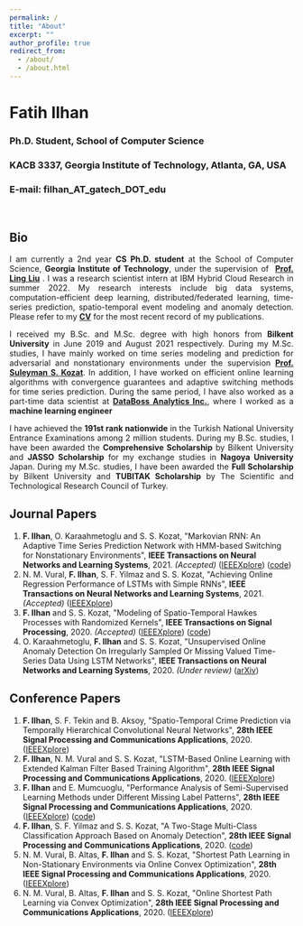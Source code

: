 ```yaml
---
permalink: /
title: "About"
excerpt: ""
author_profile: true
redirect_from: 
  - /about/
  - /about.html
---
```


# Fatih Ilhan

### Ph.D. Student, School of Computer Science
### KACB 3337, Georgia Institute of Technology, Atlanta, GA, USA
### E-mail: filhan_AT_gatech_DOT_edu 


<br>

## Bio

<div style="text-align: justify"><p>I am currently a 2nd year <b>CS Ph.D. student</b> at the School of Computer Science, <b>Georgia Institute of Technology</b>, under the supervision of  <a href="https://www.cc.gatech.edu/~lingliu/"><b>Prof. Ling Liu</b></a> . I was a research scientist intern at IBM Hybrid Cloud Research in summer 2022. My research interests include big data systems, computation-efficient deep learning, distributed/federated learning, time-series prediction, spatio-temporal event modeling and anomaly detection. Please refer to my <a href="http://fatih-ilhan.github.io/files/cv.pdf"><b>CV</b></a> for the most recent record of my publications.</p></div>

<div style="text-align: justify"><p>I received my B.Sc. and M.Sc. degree with high honors from <b>Bilkent University</b> in June 2019 and August 2021 respectively. During my M.Sc. studies, I have mainly worked on time series modeling and prediction for adversarial and nonstationary environments under the supervision <a href="http://kilyos.ee.bilkent.edu.tr/~kozat/"><b>Prof. Suleyman S. Kozat</b></a>. In addition, I have worked on efficient online learning algorithms with convergence guarantees and adaptive switching methods for time series prediction. During the same period, I have also worked as a part-time data scientist at <a href="http://data-boss.com.tr/"><b>DataBoss Analytics Inc.</b></a>, where I worked as a <b>machine learning engineer</b></p></div>

<div style="text-align: justify"><p>I have achieved the <b>191st rank nationwide</b> in the Turkish National University Entrance Examinations among 2 million students. During my B.Sc. studies, I have been awarded the <b>Comprehensive Scholarship</b> by Bilkent University and <b>JASSO Scholarship</b> for my exchange studies in <b>Nagoya University</b> Japan. During my M.Sc. studies, I have been awarded the <b>Full Scholarship</b> by Bilkent University and <b>TUBITAK Scholarship</b> by The Scientific and Technological Research Council of Turkey.</p></div>


<h2 id="journal-papers"> Journal Papers</h2>

1.  **F. Ilhan**, O. Karaahmetoglu and S. S. Kozat, "Markovian RNN: An Adaptive Time Series Prediction Network with HMM-based Switching for Nonstationary Environments", **IEEE Transactions on Neural Networks and Learning Systems**, 2021\. _(Accepted)_ ([IEEEXplore](https://ieeexplore.ieee.org/document/9509335)) ([code](https://github.com/fatih-ilhan/markov-rnn))
2.  N. M. Vural, **F. Ilhan**, S. F. Yilmaz and S. S. Kozat, "Achieving Online Regression Performance of LSTMs with Simple RNNs", **IEEE Transactions on Neural Networks and Learning Systems**, 2021\. _(Accepted)_ ([IEEEXplore](https://ieeexplore.ieee.org/document/9457246))
3.  **F. Ilhan** and S. S. Kozat, "Modeling of Spatio-Temporal Hawkes Processes with Randomized Kernels", **IEEE Transactions on Signal Processing**, 2020\. _(Accepted)_ ([IEEEXplore](https://ieeexplore.ieee.org/document/9177186)) ([code](https://github.com/fatih-ilhan/sthawkes))
4.  O. Karaahmetoglu, **F. Ilhan** and S. S. Kozat, "Unsupervised Online Anomaly Detection On Irregularly Sampled Or Missing Valued Time-Series Data Using LSTM Networks", **IEEE Transactions on Neural Networks and Learning Systems**, 2020\. _(Under review)_ ([arXiv](https://arxiv.org/abs/2005.12005))


<h2 id="conference-papers"> Conference Papers</h2>

1.  **F. Ilhan**, S. F. Tekin and B. Aksoy, "Spatio-Temporal Crime Prediction via Temporally Hierarchical Convolutional Neural Networks", **28th IEEE Signal Processing and Communications Applications**, 2020. ([IEEEXplore](https://ieeexplore.ieee.org/document/9302169))
2.  **F. Ilhan**, N. M. Vural and S. S. Kozat, "LSTM-Based Online Learning with Extended Kalman Filter Based Training Algorithm", **28th IEEE Signal Processing and Communications Applications**, 2020. ([IEEEXplore](https://ieeexplore.ieee.org/document/9302071))
3.  **F. Ilhan** and E. Mumcuoglu, "Performance Analysis of Semi-Supervised Learning Methods under Different Missing Label Patterns", **28th IEEE Signal Processing and Communications Applications**, 2020\. ([IEEEXplore](https://ieeexplore.ieee.org/document/9302465)) ([code](https://github.com/fatih-ilhan/ssl-exploration))
4.  **F. Ilhan**, S. F. Yilmaz and S. S. Kozat, "A Two-Stage Multi-Class Classification Approach Based on Anomaly Detection", **28th IEEE Signal Processing and Communications Applications**, 2020\. ([code](https://github.com/fatih-ilhan/anomaly-detection-for-mcc))
5.  N. M. Vural, B. Altas, **F. Ilhan** and S. S. Kozat, "Shortest Path Learning in Non-Stationary Environments via Online Convex Optimization", **28th IEEE Signal Processing and Communications Applications**, 2020. ([IEEEXplore](https://ieeexplore.ieee.org/document/9302496))
6.  N. M. Vural, B. Altas, **F. Ilhan** and S. S. Kozat, "Online Shortest Path Learning via Convex Optimization", **28th IEEE Signal Processing and Communications Applications**, 2020. ([IEEEXplore](https://ieeexplore.ieee.org/document/9302479))
